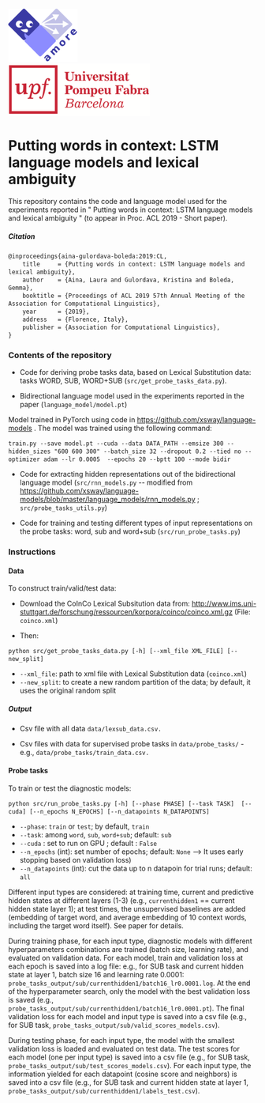![AMORE-UPF](logos/logo-amore-text-diagonal.png)    &nbsp; &nbsp; &nbsp; &nbsp; &nbsp;  &nbsp; &nbsp; &nbsp; &nbsp; &nbsp;  &nbsp; &nbsp; &nbsp; &nbsp; &nbsp;  &nbsp; &nbsp; &nbsp; &nbsp; &nbsp;  &nbsp; &nbsp; &nbsp; &nbsp; &nbsp; &nbsp; &nbsp; &nbsp; &nbsp; &nbsp;      ![UPF](logos/upf-logo.png)

# Putting words in context: LSTM language models and lexical ambiguity

This repository contains the code and language model used for the experiments reported in " Putting words in context: LSTM language models and lexical ambiguity " (to appear in Proc. ACL 2019 - Short paper). 

##### Citation

```
@inproceedings{aina-gulordava-boleda:2019:CL,
    title     = {Putting words in context: LSTM language models and lexical ambiguity},
    author    = {Aina, Laura and Gulordava, Kristina and Boleda, Gemma},
    booktitle = {Proceedings of ACL 2019 57th Annual Meeting of the Association for Computational Linguistics},
    year      = {2019},
    address   = {Florence, Italy},
    publisher = {Association for Computational Linguistics},
}
```

### Contents of the repository

* Code for deriving probe tasks data, based on Lexical Substitution data: tasks WORD, SUB, WORD+SUB (`src/get_probe_tasks_data.py`). 

* Bidirectional language model used in the experiments reported in the paper (`language_model/model.pt`)

Model trained in PyTorch using code in https://github.com/xsway/language-models . The model was trained using the following command:

```
train.py --save model.pt --cuda --data DATA_PATH --emsize 300 --hidden_sizes "600 600 300" --batch_size 32 --dropout 0.2 --tied no --optimizer adam --lr 0.0005  --epochs 20 --bptt 100 --mode bidir
```


* Code for extracting hidden representations out of the bidirectional language model (`src/rnn_models.py` -- modified from https://github.com/xsway/language-models/blob/master/language_models/rnn_models.py ; `src/probe_tasks_utils.py`) 

* Code for training and testing different types of input representations on the probe tasks: word, sub and word+sub 
(`src/run_probe_tasks.py`)

### Instructions

#### Data

To construct train/valid/test data: 

* Download the CoInCo Lexical Subsitution data from:
http://www.ims.uni-stuttgart.de/forschung/ressourcen/korpora/coinco/coinco.xml.gz (File: `coinco.xml`)

* Then: 

```
python src/get_probe_tasks_data.py [-h] [--xml_file XML_FILE] [--new_split]
```

* `--xml_file`: path to xml file with Lexical Substitution data (`coinco.xml`)
* `--new_split`: to create a new random partition of the data; by default, it uses the original random split

##### Output

* Csv file with all data `data/lexsub_data.csv.`

* Csv files with data for supervised probe tasks in `data/probe_tasks/` - e.g., `data/probe_tasks/train_data.csv.`

 #### Probe tasks
 
To train or test the diagnostic models:

```
python src/run_probe_tasks.py [-h] [--phase PHASE] [--task TASK]  [--cuda] [--n_epochs N_EPOCHS] [--n_datapoints N_DATAPOINTS] 
```
* `--phase`: `train` or `test`; by default, `train`
* `--task`: among `word`, `sub`, `word+sub`; default: `sub`
* `--cuda` : set to run on GPU ; default : `False`
* `--n_epochs` (int): set number of epochs; default: `None` -->  It uses early stopping based on validation loss)
* `--n_datapoints` (int): cut the data up to n datapoin for trial runs; default: `all`

Different input types are considered: at training time, current and predictive hidden states at different layers (1-3) (e.g., `currenthidden1` == current hidden state layer 1); at test times, the unsupervised baselines are added (embedding of target word, and average embedding of 10 context words, including the target word itself). See paper for details.

During training phase, for each input type, diagnostic models with different hyperparameters combinations are trained (batch size, learning rate), and evaluated on validation data. For each model, train and validation loss at each epoch is saved into a log file: e.g., for SUB task and current hidden state at layer 1, batch size 16 and learning rate 0.0001: `probe_tasks_output/sub/currenthidden1/batch16_lr0.0001.log`. At the end of the hyperparameter search, only the model with the best validation loss is saved (e.g., `probe_tasks_output/sub/currenthidden1/batch16_lr0.0001.pt`). The final validation loss for each model and input type is saved into a csv file (e.g., for SUB task, `probe_tasks_output/sub/valid_scores_models.csv`).

During testing phase, for each input type, the model with the smallest validation loss is loaded and evaluated on test data. The test scores for each model (one per input type) is saved into a csv file (e.g., for SUB task, `probe_tasks_output/sub/test_scores_models.csv`).  For each input type, the information yielded for each datapoint (cosine score and neighbors) is saved into a csv file (e.g., for SUB task and current hidden state at layer 1, `probe_tasks_output/sub/currenthidden1/labels_test.csv`). 
